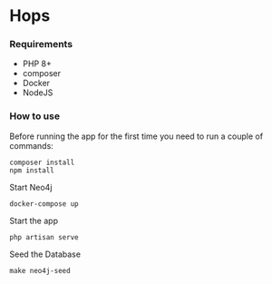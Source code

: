 # Hops

### Requirements

* PHP 8+
* composer
* Docker
* NodeJS

### How to use

Before running the app for the first time you need to run a couple of commands:

```
composer install
npm install
```

Start Neo4j
```
docker-compose up
```

Start the app

```
php artisan serve
```

Seed the Database

```
make neo4j-seed
```
